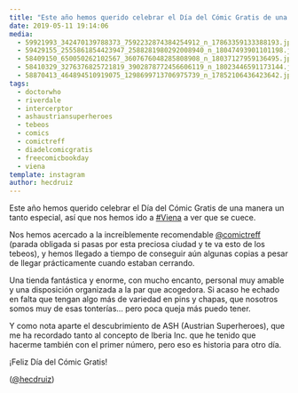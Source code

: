 ```yaml
---
title: "Este año hemos querido celebrar el Día del Cómic Gratis de una manera un tanto especial, así que nos hemos ido a #Viena a ver que se cuece"
date: 2019-05-11 19:14:06
media: 
  - 59921993_342470139788373_7592232874384254912_n_17863359133388193.jpg
  - 59429155_2555861854423947_2588281980292008940_n_18047493901101198.jpg
  - 58409150_650050262102567_3607676048285808908_n_18037127959136495.jpg
  - 58410329_3276376825721819_3902878772456606119_n_18023446591173144.jpg
  - 58870413_464894510919075_1298699713706975739_n_17852106436423642.jpg
tags: 
  - doctorwho
  - riverdale
  - intercerptor
  - ashaustriansuperheroes
  - tebeos
  - comics
  - comictreff
  - diadelcomicgratis
  - freecomicbookday
  - viena
template: instagram
author: hecdruiz
---
```


Este año hemos querido celebrar el Día del Cómic Gratis de una manera un tanto especial, así que nos hemos ido a [#Viena](/tags/viena) a ver que se cuece.


Nos hemos acercado a la increíblemente recomendable [@comictreff](https://instagram.com/comictreff) (parada obligada si pasas por esta preciosa ciudad y te va esto de los tebeos), y hemos llegado a tiempo de conseguir aún algunas copias a pesar de llegar prácticamente cuando estaban cerrando.


Una tienda fantástica y enorme, con mucho encanto, personal muy amable y una disposición organizada a la par que acogedora. Si acaso he echado en falta que tengan  algo más de variedad en pins y chapas, que nosotros somos muy de esas tonterías... pero poca queja más puedo tener.


Y como nota aparte el descubrimiento de ASH (Austrian Superheroes), que me ha recordado tanto al concepto de Iberia Inc. que he tenido que hacerme también con el primer número, pero eso es historia para otro día.


¡Feliz Día del Cómic Gratis!




([@hecdruiz](https://instagram.com/hecdruiz))

